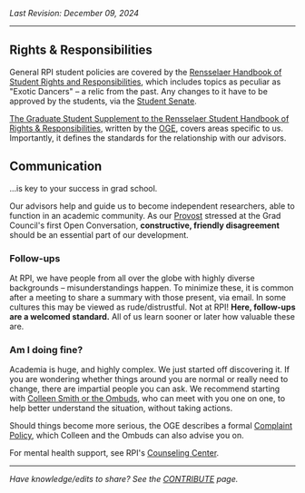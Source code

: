 _Last Revision: December 09, 2024_

---

## Rights & Responsibilities

General RPI student policies are covered by the [Rensselaer Handbook of Student Rights and Responsibilities](https://rpi.box.com/s/p1b39vybm914b5cao4csrgl84bfrrh2l), which includes topics as peculiar as "Exotic Dancers" – a relic from the past. Any changes to it have to be approved by the students, via the [Student Senate](Stud%20Gov't%20101.md#Student%20Senate).

[The Graduate Student Supplement to the Rensselaer Student Handbook of Rights & Responsibilities](https://graduate.rpi.edu/forms-and-policies), written by the [OGE](Important%20Offices.md#Office%20of%20Graduate%20Education), covers areas specific to us. Importantly, it defines the standards for the relationship with our advisors.

## Communication
...is key to your success in grad school.

Our advisors help and guide us to become independent researchers, able to function in an academic community. As our [Provost](Important%20Offices.md#Important%20People%20on%20Campus) stressed at the Grad Council's first Open Conversation, **constructive, friendly disagreement** should be an essential part of our development.

### Follow-ups
At RPI, we have people from all over the globe with highly diverse backgrounds – misunderstandings happen. To minimize these, it is common after a meeting to share a summary with those present, via email. In some cultures this may be viewed as rude/distrustful. Not at RPI! **Here, follow-ups are a welcomed standard.** All of us learn sooner or later how valuable these are.

### Am I doing fine?
Academia is huge, and highly complex. We just started off discovering it. If you are wondering whether things around you are normal or really need to change, there are impartial people you can ask.
We recommend starting with [Colleen Smith or the Ombuds](Important%20Offices.md#Important%20People%20on%20Campus), who can meet with you one on one, to help better understand the situation, without taking actions.

Should things become more serious, the OGE describes a formal [Complaint Policy](https://graduate.rpi.edu/forms-and-policies), which Colleen and the Ombuds can also advise you on.

For mental health support, see RPI's [Counseling Center](Important%20Offices.md#Counceling%20Center).

---
_Have knowledge/edits to share? See the [CONTRIBUTE](../CONTRIBUTE.md) page._